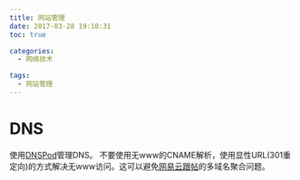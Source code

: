 ```yaml
---
title: 网站管理
date: 2017-03-28 19:10:31
toc: true

categories:
  - 网络技术

tags:
  - 网站管理
---
```


# DNS
使用[DNSPod](https://www.dnspod.cn)管理DNS。
不要使用无www的CNAME解析，使用显性URL(301重定向)的方式解决无www访问。这可以避免[网易云跟帖](https://gentie.163.com/)的多域名聚合问题。


